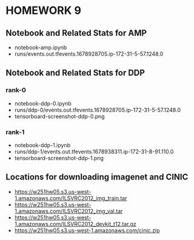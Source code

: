 # HOMEWORK 9

## Notebook and Related Stats for AMP

- notebook-amp.ipynb
- runs/events.out.tfevents.1678928705.ip-172-31-5-57.1248.0

## Notebook and Related Stats for DDP

### rank-0

- notebook-ddp-0.ipynb
- runs/ddp-0/events.out.tfevents.1678928705.ip-172-31-5-57.1248.0
- tensorboard-screenshot-ddp-0.png

### rank-1

- notebook-ddp-1.ipynb
- runs/ddp-1/events.out.tfevents.1678938311.ip-172-31-8-91.110.0
- tensorboard-screenshot-ddp-1.png

## Locations for downloading imagenet and CINIC

- https://w251hw05.s3.us-west-1.amazonaws.com/ILSVRC2012_img_train.tar
- https://w251hw05.s3.us-west-1.amazonaws.com/ILSVRC2012_img_val.tar
- https://w251hw05.s3.us-west-1.amazonaws.com/ILSVRC2012_devkit_t12.tar.gz
- https://w251hw05.s3.us-west-1.amazonaws.com/cinic.zip

